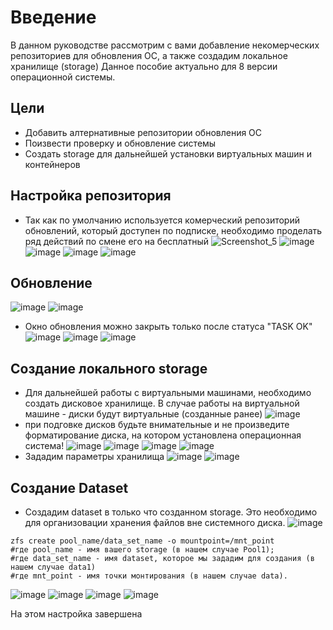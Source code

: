 # Введение
В данном руководстве рассмотрим с вами добавление некомерческих репозиториев для обновления ОС, а также создадим локальное хранилище (storage)
Данное пособие актуально для 8 версии операционной системы.
## Цели
- Добавить алтернативные репозитории обновления ОС 
- Поизвести проверку и обновление системы
- Создать storage для дальнейшей установки виртуальных машин и контейнеров

## Настройка репозитория
- Так как по умолчанию используется комерческий репозиторий обновлений, который доступен по подписке, необходимо проделать ряд действий по смене его на бесплатный
![Screenshot_5](https://user-images.githubusercontent.com/1348639/225052262-8af40ee7-7f97-4056-a17c-49ec5e7cca2c.png)
![image](https://user-images.githubusercontent.com/1348639/225052678-e688be69-8acb-412b-b2ad-6d5cf62c69e7.png)
![image](https://user-images.githubusercontent.com/1348639/225052834-b860d82b-30ba-431e-9987-13c742756b26.png)
![image](https://user-images.githubusercontent.com/1348639/225053047-a9f6357a-c813-4a34-85bc-95bea3bb181c.png)
![image](https://user-images.githubusercontent.com/1348639/225053162-df31cf2c-803b-4aab-a721-150ba211a88d.png)
## Обновление
![image](https://user-images.githubusercontent.com/1348639/225053511-60046ba0-52d5-4271-afa8-87dd3f7a9b38.png)
![image](https://user-images.githubusercontent.com/1348639/225053551-0acfd349-55cf-4018-9f09-311c29f0670f.png)
- Окно обновления можно закрыть только после статуса "TASK OK" 
![image](https://user-images.githubusercontent.com/1348639/225053648-b8112eb1-211f-438d-afd3-8044d469a57c.png)
![image](https://user-images.githubusercontent.com/1348639/225053924-90fe05b5-656a-451d-8236-87016d7fa3dd.png)
![image](https://user-images.githubusercontent.com/1348639/225054309-e741119f-a208-491e-92c0-a8d2e6411b2d.png)
## Создание локального storage
- Для дальнейшей работы с виртуальными машинами, необходимо создать дисковое хранилище. В случае работы на виртуальной машине - диски будут виртуальные (созданные ранее)
![image](https://user-images.githubusercontent.com/1348639/225055577-daafa0a1-18f3-495b-bf7f-1956b32f953a.png)
- при подговке дисков будьте внимательные и не произведите форматирование диска, на котором установлена операционная система!
![image](https://user-images.githubusercontent.com/1348639/225056310-20b4f081-71c7-4b21-a1c8-9d186bfdaa55.png)
![image](https://user-images.githubusercontent.com/1348639/225056553-0a885349-2a95-4d70-816b-f0160c341006.png)
![image](https://user-images.githubusercontent.com/1348639/225056653-fba5e02c-a130-47c0-b10e-8bfe92ef0699.png)
![image](https://user-images.githubusercontent.com/1348639/225056916-e84119bf-13a5-4120-85e3-fa873639564a.png)
- Зададим параметры хранилища
![image](https://user-images.githubusercontent.com/1348639/225057432-d8bcb0f2-2bc2-4c0d-acbf-c38892a9eeac.png)
![image](https://user-images.githubusercontent.com/1348639/225057530-428eb4f2-9750-46cb-b2a8-5ea2f94069f2.png)
## Создание Dataset
- Создадим dataset в только что созданном storage. Это необходимо для организовации хранения файлов вне системного диска.
![image](https://user-images.githubusercontent.com/1348639/225075096-67c962b8-4894-440b-922a-4d465bca0833.png)
```
zfs create pool_name/data_set_name -o mountpoint=/mnt_point
#где pool_name - имя вашего storage (в нашем случае Pool1);
#где data_set_name - имя dataset, которое мы зададим для создания (в нашем случае data1)
#где mnt_point - имя точки монтирования (в нашем случае data).
```
![image](https://user-images.githubusercontent.com/1348639/225072891-79f3b33d-14e3-4550-81f0-4be43eb28b03.png)
![image](https://user-images.githubusercontent.com/1348639/225074281-2532e82b-a387-437e-9e4e-514396cfe179.png)
![image](https://user-images.githubusercontent.com/1348639/225076892-1719b1c4-bf3f-43ac-a8eb-f38671179a08.png)
![image](https://user-images.githubusercontent.com/1348639/225077075-000f17e0-84f8-471c-81a0-6d6ae0433cc5.png)

На этом настройка завершена

